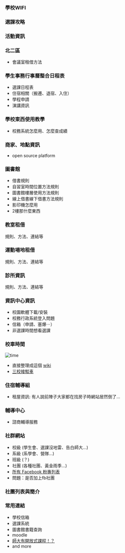 ### 學校WIFI
### 選課攻略
### 活動資訊

### 北二區
* 會議室租借方法

### 學生事務行事曆整合日程表

- 選課日程表
- 住宿相關（搬遷、退宿、入住）
- 學程申請
- 演講資訊

### 學校東西使用教學
* 校務系統怎麼用、怎麼查成績

### 商家、地點資訊
* open source platform

### 圖書館
* 借書規則
* 自習室時間位置方法規則
* 圖書館樓層使用方法規則
* 線上借書線下借書方法規則
* 影印機怎麼用
* 2樓那什麼東西

### 教室租借
規則、方法、連結等

### 運動場地租借
規則、方法、連結等

### 診所資訊
規則、方法、連結等

### 資訊中心資訊
* 校園軟體下載/安裝
* 校務行政系統登入問題
* 信箱（申請、塞爆⋯）
* 非選課時間想看選課

### 校車時間

![time](https://lh4.googleusercontent.com/wN4PUWyvHF-xmvIdenw8gn4xfRifYCadxeqGp55LgNpIMTWhgfniuqQMjQ=d)

- 直接整理成這個 [wiki](https://github.com/communityNTNU/surviveNTNU/wiki/校車表)
- [三校接駁車](http://triangle.ntu.edu.tw/traffic.html)

### 住宿輔導組
* 租屋資訊: 有人說前陣子大家都在找房子時網站居然倒了…

### 輔導中心
* 諮商輔導服務

### 社群網站
* 校級 (學生會、選課沒地雷、告白師大...)
* 系級 (系學會、營隊...)
* 班級 (？)
* 社團 (各種社團、黃金雨季...)
* [所有 Facebook 粉專列表](http://www.facebook.com/notes/國立臺灣師範大學-national-taiwan-normal-university/校園各社團粉絲專頁暨fb社團一覽表/897355816959561)
* 問題：是否加上fb社團

### 社團列表與簡介

### 常用連結
* 學校信箱
* 選課系統
* 圖書館書籍查詢
* moodle
* [師大有開放式課程！？](http://ocw.lib.ntnu.edu.tw/)
* and more
